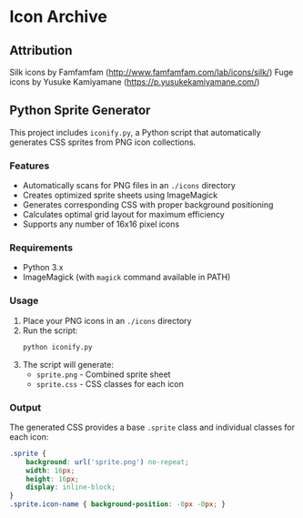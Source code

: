 # Icon Archive

## Attribution
Silk icons by Famfamfam (http://www.famfamfam.com/lab/icons/silk/)
Fuge icons by Yusuke Kamiyamane (https://p.yusukekamiyamane.com/)

## Python Sprite Generator

This project includes `iconify.py`, a Python script that automatically generates CSS sprites from PNG icon collections.

### Features
- Automatically scans for PNG files in an `./icons` directory
- Creates optimized sprite sheets using ImageMagick
- Generates corresponding CSS with proper background positioning
- Calculates optimal grid layout for maximum efficiency
- Supports any number of 16x16 pixel icons

### Requirements
- Python 3.x
- ImageMagick (with `magick` command available in PATH)

### Usage
1. Place your PNG icons in an `./icons` directory
2. Run the script:
   ```bash
   python iconify.py
   ```
3. The script will generate:
   - `sprite.png` - Combined sprite sheet
   - `sprite.css` - CSS classes for each icon

### Output
The generated CSS provides a base `.sprite` class and individual classes for each icon:
```css
.sprite {
    background: url('sprite.png') no-repeat;
    width: 16px;
    height: 16px;
    display: inline-block;
}
.sprite.icon-name { background-position: -0px -0px; }
```

